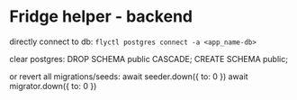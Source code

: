 # Fridge helper - backend

directly connect to db:
`flyctl postgres connect -a <app_name-db>`

clear postgres:
DROP SCHEMA public CASCADE;
CREATE SCHEMA public;

or revert all migrations/seeds:
await seeder.down({ to: 0 })
await migrator.down({ to: 0 })
